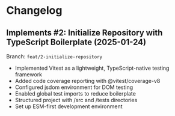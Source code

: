 # Changelog

## Implements #2: Initialize Repository with TypeScript Boilerplate (2025-01-24)

Branch: `feat/2-initialize-repository`

- Implemented Vitest as a lightweight, TypeScript-native testing framework
- Added code coverage reporting with @vitest/coverage-v8
- Configured jsdom environment for DOM testing
- Enabled global test imports to reduce boilerplate
- Structured project with /src and /tests directories
- Set up ESM-first development environment
